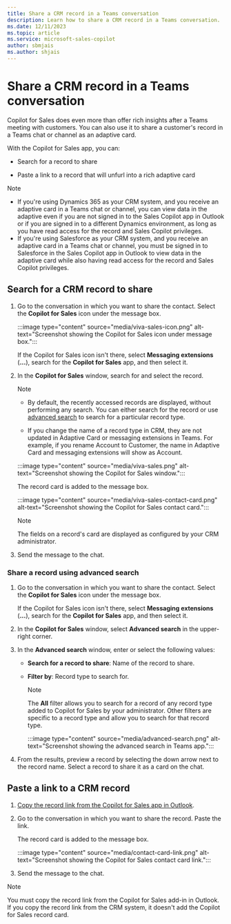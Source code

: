 ```yaml
---
title: Share a CRM record in a Teams conversation
description: Learn how to share a CRM record in a Teams conversation.
ms.date: 12/11/2023
ms.topic: article
ms.service: microsoft-sales-copilot
author: sbmjais
ms.author: shjais
---
```


# Share a CRM record in a Teams conversation

Copilot for Sales does even more than offer rich insights after a Teams meeting with customers. You can also use it to share a customer's record in a Teams chat or channel as an adaptive card.

With the Copilot for Sales app, you can:

- Search for a record to share

- Paste a link to a record that will unfurl into a rich adaptive card

> [!NOTE]
> - If you're using Dynamics 365 as your CRM system, and you receive an adaptive card in a Teams chat or channel, you can view data in the adaptive even if you are not signed in to the Sales Copilot app in Outlook or if you are signed in to a different Dynamics environment, as long as you have read access for the record and Sales Copilot privileges.
> - If you're using Salesforce as your CRM system, and you receive an adaptive card in a Teams chat or channel, you must be signed in to Salesforce in the Sales Copilot app in Outlook to view data in the adaptive card while also having read access for the record and Sales Copilot privileges.

## Search for a CRM record to share

1. Go to the conversation in which you want to share the contact. Select the **Copilot for Sales** icon under the message box.

   :::image type="content" source="media/viva-sales-icon.png" alt-text="Screenshot showing the Copilot for Sales icon under message box.":::

    If the Copilot for Sales icon isn't there, select **Messaging extensions** (**...**), search for the **Copilot for Sales** app, and then select it.

1. In the **Copilot for Sales** window, search for and select the record.

   > [!NOTE]
   >
   > - By default, the recently accessed records are displayed, without performing any search. You can either search for the record or use [advanced search](#share-a-record-using-advanced-search) to search for a particular record type.
   >
   > - If you change the name of a record type in CRM, they are not updated in Adaptive Card or messaging extensions in Teams. For example, if you rename Account to Customer, the name in Adaptive Card and messaging extensions will show as Account.

   :::image type="content" source="media/viva-sales.png" alt-text="Screenshot showing the Copilot for Sales window.":::

    The record card is added to the message box.

   :::image type="content" source="media/viva-sales-contact-card.png" alt-text="Screenshot showing the Copilot for Sales contact card.":::

   > [!NOTE]
   > The fields on a record's card are displayed as configured by your CRM administrator.

1. Send the message to the chat.

### Share a record using advanced search

1. Go to the conversation in which you want to share the contact. Select the **Copilot for Sales** icon under the message box.

    If the Copilot for Sales icon isn't there, select **Messaging extensions** (**...**), search for the **Copilot for Sales** app, and then select it.

1. In the **Copilot for Sales** window, select **Advanced search** in the upper-right corner.

1. In the **Advanced search** window, enter or select the following values:

    - **Search for a record to share**: Name of the record to share.

    - **Filter by**: Record type to search for.

      > [!NOTE]
      > The **All** filter allows you to search for a record of any record type added to Copilot for Sales by your administrator. Other filters are specific to a record type and allow you to search for that record type.

      :::image type="content" source="media/advanced-search.png" alt-text="Screenshot showing the advanced search in Teams app.":::

1. From the results, preview a record by selecting the down arrow next to the record name. Select a record to share it as a card on the chat.

## Paste a link to a CRM record

1. [Copy the record link from the Copilot for Sales app in Outlook](share-link-crm-record.md).

1. Go to the conversation in which you want to share the record. Paste the link.

    The record card is added to the message box.

   :::image type="content" source="media/contact-card-link.png" alt-text="Screenshot showing the Copilot for Sales contact card link.":::

1. Send the message to the chat.

> [!NOTE]
> You must copy the record link from the Copilot for Sales add-in in Outlook. If you copy the record link from the CRM system, it doesn't add the Copilot for Sales record card.
